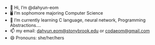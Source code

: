 - 👋 Hi, I’m @dahyun-eom
- 🖥️ I’m sophomore majoring Computer Science
- 🧠 I’m currently learning C language, neural network, Programming Abstractions....
- 📫 my email: dahyun.eom@stonybrook.edu or codaeom@gmail.com
- 😄 Pronouns: she/her/hers
